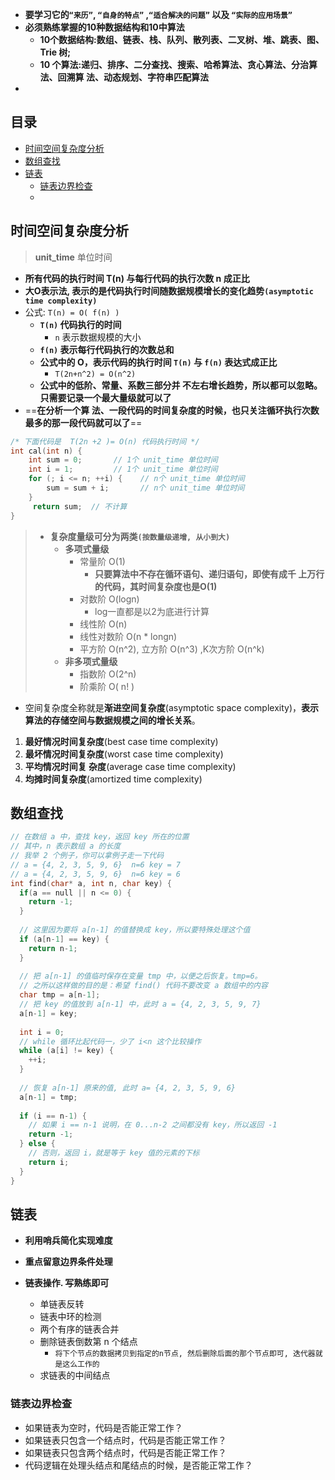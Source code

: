 - **要学习它的`“来历”`, `“自身的特点”` ,`“适合解决的问题”` 以及 `“实际的应用场景”`**
- **必须熟练掌握的10种数据结构和10中算法**
    - **10个数据结构:数组、链表、栈、队列、散列表、二叉树、堆、跳表、图、Trie 树;**
    - **10 个算法:递归、排序、二分查找、搜索、哈希算法、贪心算法、分治算法、回溯算 法、动态规划、字符串匹配算法**
- 



## 目录

- [时间空间复杂度分析](#时间空间复杂度分析)
- [数组查找](#数组查找)
- [链表](#链表)
    - [链表边界检查](#链表边界检查)
    - 



## 时间空间复杂度分析

>  **unit_time**  单位时间

- **所有代码的执行时间 T(n) 与每行代码的执行次数 n 成正比**
- **大O表示法, 表示的是代码执行时间随数据规模增长的变化趋势`(asymptotic time complexity)`**
- 公式: `T(n) = O( f(n) )`
    - **`T(n)` 代码执行的时间**
        - `n`  表示数据规模的大小
    - **`f(n)` 表示每行代码执行的次数总和**
    - **公式中的 O，表示代码的执行时间 `T(n)` 与 `f(n)` 表达式成正比**
        - `T(2n+n^2) = O(n^2)`
    - **公式中的低阶、常量、系数三部分并 不左右增长趋势，所以都可以忽略。只需要记录一个最大量级就可以了**
- ==**在分析一个算 法、一段代码的时间复杂度的时候，也只关注循环执行次数最多的那一段代码就可以了**==

```c++
/* 下面代码是  T(2n +2 )= O(n) 代码执行时间 */
int cal(int n) {
	int sum = 0;       // 1个 unit_time 单位时间 
	int i = 1;         // 1个 unit_time 单位时间
	for (; i <= n; ++i) {    // n个 unit_time 单位时间
		sum = sum + i;       // n个 unit_time 单位时间
    }
	 return sum;  // 不计算
}
```

> - **复杂度量级可分为两类`(按数量级递增, 从小到大)`**
>     - **多项式量级**
>         - 常量阶 O(1)
>             - **只要算法中不存在循环语句、递归语句，即使有成千 上万行的代码，其时间复杂度也是Ο(1)**
>         - 对数阶 O(logn)
>             - log一直都是以2为底进行计算
>         - 线性阶 O(n)
>         - 线性对数阶 O(n * longn)
>         - 平方阶  O(n^2), 立方阶 O(n^3)  ,K次方阶 O(n^k)
>     - **非多项式量级**
>         - 指数阶 O(2^n)
>         - 阶乘阶 O( n! )



- 空间复杂度全称就是**渐进空间复杂度**(asymptotic space complexity)，**表示算法的存储空间与数据规模之间的增长关系**。



1. **最好情况时间复杂度**(best case time complexity)
2. **最坏情况时间复杂度**(worst case time complexity)
3. **平均情况时间复 杂度**(average case time complexity)
4. **均摊时间复杂度**(amortized time complexity)











## 数组查找

```c++
// 在数组 a 中，查找 key，返回 key 所在的位置
// 其中，n 表示数组 a 的长度
// 我举 2 个例子，你可以拿例子走一下代码
// a = {4, 2, 3, 5, 9, 6}  n=6 key = 7
// a = {4, 2, 3, 5, 9, 6}  n=6 key = 6
int find(char* a, int n, char key) {
  if(a == null || n <= 0) {
    return -1;
  }
  
  // 这里因为要将 a[n-1] 的值替换成 key，所以要特殊处理这个值
  if (a[n-1] == key) {
    return n-1;
  }
  
  // 把 a[n-1] 的值临时保存在变量 tmp 中，以便之后恢复。tmp=6。
  // 之所以这样做的目的是：希望 find() 代码不要改变 a 数组中的内容
  char tmp = a[n-1];
  // 把 key 的值放到 a[n-1] 中，此时 a = {4, 2, 3, 5, 9, 7}
  a[n-1] = key;
  
  int i = 0;
  // while 循环比起代码一，少了 i<n 这个比较操作
  while (a[i] != key) {
    ++i;
  }
  
  // 恢复 a[n-1] 原来的值, 此时 a= {4, 2, 3, 5, 9, 6}
  a[n-1] = tmp;
  
  if (i == n-1) {
    // 如果 i == n-1 说明，在 0...n-2 之间都没有 key，所以返回 -1
    return -1;
  } else {
    // 否则，返回 i，就是等于 key 值的元素的下标
    return i;
  }
}
```











## 链表

- **利用哨兵简化实现难度**
- **重点留意边界条件处理**



- **链表操作. 写熟练即可**
    - 单链表反转
    - 链表中环的检测
    - 两个有序的链表合并
    - 删除链表倒数第 n 个结点
        - `将下个节点的数据拷贝到指定的n节点, 然后删除后面的那个节点即可, 迭代器就是这么工作的`
    - 求链表的中间结点



### 链表边界检查

- 如果链表为空时，代码是否能正常工作？
- 如果链表只包含一个结点时，代码是否能正常工作？
- 如果链表只包含两个结点时，代码是否能正常工作？
- 代码逻辑在处理头结点和尾结点的时候，是否能正常工作？







